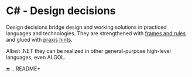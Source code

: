 # C# - Design decisions

Design decisions bridge design and working solutions in practiced languages and technologies. They are strengthened with [frames and rules](../frames) and glued with [praxis hints](https://github.com/Kyriosity/read-write/blob/main/README%2B/.net/README%2B/cs-hints.md).

Albeit .NET they can be realized in other general-purpose high-level languages, even ALGOL.

🔚 .. README+
